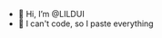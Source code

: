 - 👋 Hi, I’m @LILDUI
- 🤣 I can't code, so I paste everything

<!---
LILDUI/LILDUI is a ✨ special ✨ repository because its `README.md` (this file) appears on your GitHub profile.
You can click the Preview link to take a look at your changes.
--->
